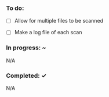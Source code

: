 ### To do: 

- [ ] Allow for multiple files to be scanned
- [ ] Make a log file of each scan
  

### In progress: ~

N/A

### Completed: ✓

N/A
